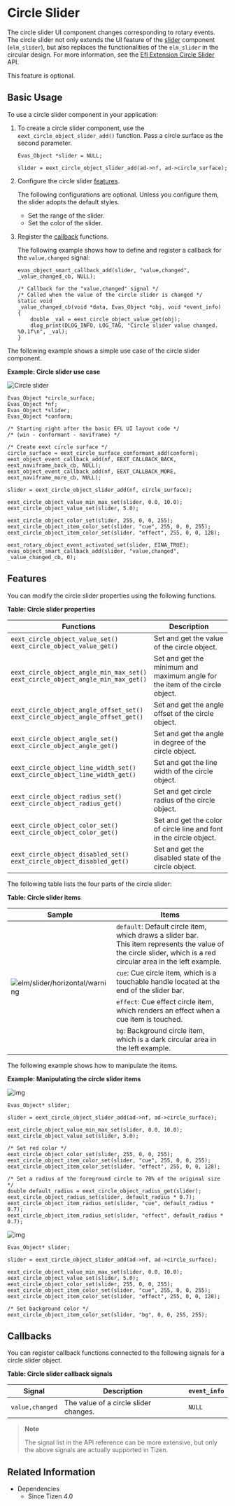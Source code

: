 # Circle Slider

The circle slider UI component changes corresponding to rotary events. The circle slider not only extends the UI feature of the [slider](component-slider.md) component (`elm_slider`), but also replaces the functionalities of the `elm_slider` in the circular design. For more information, see the [Efl Extension Circle Slider](../../../../api/wearable/latest/group__CAPI__EFL__EXTENSION__CIRCLE__SLIDER__MODULE.html) API.

This feature is optional.

## Basic Usage

To use a circle slider component in your application:

1. To create a circle slider component, use the `eext_circle_object_slider_add()` function. Pass a circle surface as the second parameter.

   ```
   Evas_Object *slider = NULL;

   slider = eext_circle_object_slider_add(ad->nf, ad->circle_surface);
   ```

2. Configure the circle slider [features](#features).

   The following configurations are optional. Unless you configure them, the slider adopts the default styles.

   - Set the range of the slider.
   - Set the color of the slider.

3. Register the [callback](#callbacks) functions.

   The following example shows how to define and register a callback for the `value,changed` signal:

   ```
   evas_object_smart_callback_add(slider, "value,changed", _value_changed_cb, NULL);

   /* Callback for the "value,changed" signal */
   /* Called when the value of the circle slider is changed */
   static void
   _value_changed_cb(void *data, Evas_Object *obj, void *event_info)
   {
       double _val = eext_circle_object_value_get(obj);
       dlog_print(DLOG_INFO, LOG_TAG, "Circle slider value changed. %0.1f\n", _val);
   }
   ```

The following example shows a simple use case of the circle slider component.

**Example: Circle slider use case**

![Circle slider](./media/circle_slider3.png)

```
Evas_Object *circle_surface;
Evas_Object *nf;
Evas_Object *slider;
Evas_Object *conform;

/* Starting right after the basic EFL UI layout code */
/* (win - conformant - naviframe) */

/* Create eext circle surface */
circle_surface = eext_circle_surface_conformant_add(conform);
eext_object_event_callback_add(nf, EEXT_CALLBACK_BACK, eext_naviframe_back_cb, NULL);
eext_object_event_callback_add(nf, EEXT_CALLBACK_MORE, eext_naviframe_more_cb, NULL);

slider = eext_circle_object_slider_add(nf, circle_surface);

eext_circle_object_value_min_max_set(slider, 0.0, 10.0);
eext_circle_object_value_set(slider, 5.0);

eext_circle_object_color_set(slider, 255, 0, 0, 255);
eext_circle_object_item_color_set(slider, "cue", 255, 0, 0, 255);
eext_circle_object_item_color_set(slider, "effect", 255, 0, 0, 128);

eext_rotary_object_event_activated_set(slider, EINA_TRUE);
evas_object_smart_callback_add(slider, "value,changed", _value_changed_cb, 0);
```

## Features

You can modify the circle slider properties using the following functions.

**Table: Circle slider properties**

| Functions                                | Description                              |
|------------------------------------------|------------------------------------------|
| `eext_circle_object_value_set()`<br>`eext_circle_object_value_get()` | Set and get the value of the circle object. |
| `eext_circle_object_angle_min_max_set()`<br>`eext_circle_object_angle_min_max_get()` | Set and get the minimum and maximum angle for the item of the circle object. |
| `eext_circle_object_angle_offset_set()`<br>`eext_circle_object_angle_offset_get()` | Set and get the angle offset of the circle object. |
| `eext_circle_object_angle_set()`<br>`eext_circle_object_angle_get()` | Set and get the angle in degree of the circle object. |
| `eext_circle_object_line_width_set()`<br>`eext_circle_object_line_width_get()` | Set and get the line width of the circle object. |
| `eext_circle_object_radius_set()`<br>`eext_circle_object_radius_get()` | Set and get circle radius of the circle object. |
| `eext_circle_object_color_set()`<br>`eext_circle_object_color_get()` | Set and get the color of circle line and font in the circle object. |
| `eext_circle_object_disabled_set()`<br>`eext_circle_object_disabled_get()` | Set and get the disabled state of the circle object. |

The following table lists the four parts of the circle slider:

**Table: Circle slider items**
<table>
<thead>
<tr><th>Sample</th><th>Items</th></tr>
</thead>
<tbody>
<tr><td rowspan="4"> <img alt="elm/slider/horizontal/warning" src="./media/circle_slider2.png" /></td>
<td> <code>default</code>: Default circle item, which draws a slider bar.<br>This item represents the value of the circle slider, which is a red circular area in the left example.</td></tr>
<tr><td> <code>cue</code>: Cue circle item, which is a touchable handle located at the end of the slider bar.</td></tr>
<tr><td> <code>effect</code>: Cue effect circle item, which renders an effect when a cue item is touched.</td></tr>
<tr><td> <code>bg</code>: Background circle item, which is a dark circular area in the left example. </td></tr>
</tbody>
</table>

The following example shows how to manipulate the items.

**Example: Manipulating the circle slider items**

![img](./media/circle_slider_practice_1.png)

```
Evas_Object* slider;

slider = eext_circle_object_slider_add(ad->nf, ad->circle_surface);

eext_circle_object_value_min_max_set(slider, 0.0, 10.0);
eext_circle_object_value_set(slider, 5.0);

/* Set red color */
eext_circle_object_color_set(slider, 255, 0, 0, 255);
eext_circle_object_item_color_set(slider, "cue", 255, 0, 0, 255);
eext_circle_object_item_color_set(slider, "effect", 255, 0, 0, 128);

/* Set a radius of the foreground circle to 70% of the original size */
double default_radius = eext_circle_object_radius_get(slider);
eext_circle_object_radius_set(slider, default_radius * 0.7);
eext_circle_object_item_radius_set(slider, "cue", default_radius * 0.7);
eext_circle_object_item_radius_set(slider, "effect", default_radius * 0.7);
```

![img](./media/circle_slider_practice_2.png)

```
Evas_Object* slider;

slider = eext_circle_object_slider_add(ad->nf, ad->circle_surface);

eext_circle_object_value_min_max_set(slider, 0.0, 10.0);
eext_circle_object_value_set(slider, 5.0);
eext_circle_object_color_set(slider, 255, 0, 0, 255);
eext_circle_object_item_color_set(slider, "cue", 255, 0, 0, 255);
eext_circle_object_item_color_set(slider, "effect", 255, 0, 0, 128);

/* Set background color */
eext_circle_object_item_color_set(slider, "bg", 0, 0, 255, 255);
```

## Callbacks

You can register callback functions connected to the following signals for a circle slider object.

**Table: Circle slider callback signals**

| Signal          | Description                           | `event_info` |
|-----------------|---------------------------------------|--------------|
| `value,changed` | The value of a circle slider changes. | `NULL`       |

> **Note**
>
> The signal list in the API reference can be more extensive, but only the above signals are actually supported in Tizen.

## Related Information
- Dependencies
  - Since Tizen 4.0
